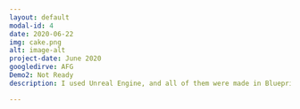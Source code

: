 ```yaml
---
layout: default
modal-id: 4
date: 2020-06-22
img: cake.png
alt: image-alt
project-date: June 2020
googledirve: AFG
Demo2: Not Ready
description: I used Unreal Engine, and all of them were made in Blueprint except for important abilities and functions for quick production. You can watch the Demo Video.   <br>This project is uploaded to Google Drive according to its size. At the bottom, there is a link to view the game source and demo video.<br>The photo below is in prototyping and will be linked to AWS in the future, and most of the blueprints will be recoded in C++.<br> <img src="/img/portfolio/AFG_Main.PNG" alt="alt text" width="800" height="600"/><br>Start Screen<br> <img src="/img/portfolio/AFG_char.PNG" alt="alt text" width="800" height="600"/><br> <img src="/img/portfolio/AFG_char1.PNG" alt="alt text" width="800" height="600"/><br> <img src="/img/portfolio/AFG_char2.PNG" alt="alt text" width="800" height="600"/><br>Select Character <br><img src="/img/portfolio/AFG_Bossdoor.PNG" alt="alt text" width="800" height="600"/>

---
```

